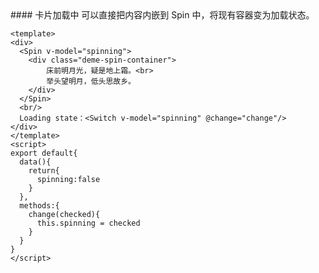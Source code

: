<cn>
#### 卡片加载中
可以直接把内容内嵌到 Spin 中，将现有容器变为加载状态。
</cn>

```tpl
<template>
<div>
  <Spin v-model="spinning">
    <div class="deme-spin-container">
        床前明月光，疑是地上霜。<br>
        举头望明月，低头思故乡。
    </div>
  </Spin>
  <br/>
  Loading state：<Switch v-model="spinning" @change="change"/>
</div>
</template>
<script>
export default{
  data(){
    return{
      spinning:false
    }
  },
  methods:{
    change(checked){
      this.spinning = checked
    }
  }
}
</script>
```
<style>
.deme-spin-container{
  padding:100px 50px;
  background:#f5f5f5;
}
</style>